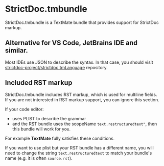 # StrictDoc.tmbundle
StrictDoc.tmbundle is a TextMate bundle that provides support for StrictDoc markup.

## Alternative for VS Code, JetBrains IDE and similar.

Most IDEs use JSON to describe the syntax.
In that case, you should visit [strictdoc-project/strictdoc.tmLanguage](https://github.com/strictdoc-project/strictdoc.tmLanguage) repository.

## Included RST markup

StrictDoc.tmbundle includes RST markup, which is used for multiline fields.
If you are not interested in RST markup support, you can ignore this section.

If your code editor:
+ uses PLIST to describe the grammar
+ and the RST bundle uses the scopeName `text.restructuredtext"`,
then this bundle will work for you.

For example **TextMate** fully satisfies these conditions.

If you want to use plist but your RST bundle has a different name, you will need to change the string `text.restructuredtext` to match your bundle's name (e.g. it is often `source.rst`).
